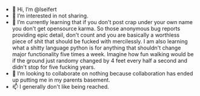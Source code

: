 - 👋 Hi, I’m @lseifert
- 👀 I’m interested in not sharing. 
- 🌱 I’m currently learning that if you don't post crap under your own name you don't get opensource karma. So those anonymous bug reports providing epic detail, don't count and you are basically a worthless piece of shit that should be fucked with mercilessly. I am also learning what a shitty language python is for anything that shouldn't change major functionality five times a week. Imagine how fun walking would be if the ground just randomy changed by 4 feet every half a second and didn't stop for five fucking years. 
- 💞️ I’m looking to collaborate on nothing because collaboration has ended up putting me in my parents basement. 
- 📫 I generally don't like being reached. 

<!---
lseifert/lseifert is a ✨ special ✨ repository because its `README.md` (this file) appears on your GitHub profile.
You can click the Preview link to take a look at your changes.
--->
